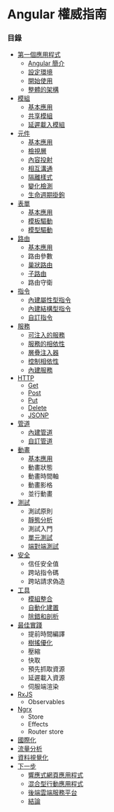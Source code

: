 # Angular 權威指南

### 目錄
* [第一個應用程式](https://github.com/Shyam-Chen/JavaScript-GO/blob/master/professional-angular/first-application.md)
  * [Angular 簡介](https://github.com/Shyam-Chen/JavaScript-GO/blob/master/professional-angular/first-application.md#angular-簡介)
  * [設定環境](https://github.com/Shyam-Chen/JavaScript-GO/blob/master/professional-angular/first-application.md#設定環境)
  * [開始使用](https://github.com/Shyam-Chen/JavaScript-GO/blob/master/professional-angular/first-application.md#開始使用)
  * [整體的架構](https://github.com/Shyam-Chen/JavaScript-GO/blob/master/professional-angular/first-application.md#整體的架構)
* [模組](https://github.com/Shyam-Chen/JavaScript-GO/blob/master/professional-angular/modules.md)
  * [基本應用](https://github.com/Shyam-Chen/JavaScript-GO/blob/master/professional-angular/modules.md#基本應用)
  * [共享模組](https://github.com/Shyam-Chen/JavaScript-GO/blob/master/professional-angular/modules.md#共享模組)
  * [延遲載入模組](https://github.com/Shyam-Chen/JavaScript-GO/blob/master/professional-angular/modules.md#共享模組)
* [元件](https://github.com/Shyam-Chen/JavaScript-GO/blob/master/professional-angular/components.md)
  * [基本應用](https://github.com/Shyam-Chen/JavaScript-GO/blob/master/professional-angular/components.md#基本應用)
  * [檢視層](https://github.com/Shyam-Chen/JavaScript-GO/blob/master/professional-angular/components.md#檢視層)
  * [內容投射](https://github.com/Shyam-Chen/JavaScript-GO/blob/master/professional-angular/components.md#內容投射)
  * [相互溝通](https://github.com/Shyam-Chen/JavaScript-GO/blob/master/professional-angular/components.md#相互溝通)
  * [隔離樣式](https://github.com/Shyam-Chen/JavaScript-GO/blob/master/professional-angular/components.md#隔離樣式)
  * [變化檢測](https://github.com/Shyam-Chen/JavaScript-GO/blob/master/professional-angular/components.md#變化檢測)
  * [生命週期掛鉤](https://github.com/Shyam-Chen/JavaScript-GO/blob/master/professional-angular/components.md#生命週期掛鉤)
* [表單](https://github.com/Shyam-Chen/JavaScript-GO/blob/master/professional-angular/forms.md)
  * [基本應用](https://github.com/Shyam-Chen/JavaScript-GO/blob/master/professional-angular/forms.md#基本應用)
  * [模板驅動](https://github.com/Shyam-Chen/JavaScript-GO/blob/master/professional-angular/forms.md#模板驅動)
  * [模型驅動](https://github.com/Shyam-Chen/JavaScript-GO/blob/master/professional-angular/forms.md#模型驅動)
* [路由](https://github.com/Shyam-Chen/JavaScript-GO/blob/master/professional-angular/routing.md)
  * [基本應用](https://github.com/Shyam-Chen/JavaScript-GO/blob/master/professional-angular/routing.md#基本應用)
  * 路由參數
  * [巢狀路由](https://github.com/Shyam-Chen/JavaScript-GO/blob/master/professional-angular/routing.md#巢狀路由)
  * [子路由](https://github.com/Shyam-Chen/JavaScript-GO/blob/master/professional-angular/routing.md#子路由)
  * 路由守衛
* [指令](https://github.com/Shyam-Chen/JavaScript-GO/blob/master/professional-angular/directives.md)
  * [內建屬性型指令](https://github.com/Shyam-Chen/JavaScript-GO/blob/master/professional-angular/directives.md#內建屬性型指令)
  * [內建結構型指令](https://github.com/Shyam-Chen/JavaScript-GO/blob/master/professional-angular/directives.md#內建結構型指令)
  * [自訂指令](https://github.com/Shyam-Chen/JavaScript-GO/blob/master/professional-angular/directives.md#自訂指令)
* [服務](https://github.com/Shyam-Chen/JavaScript-GO/blob/master/professional-angular/services.md)
  * [可注入的服務](https://github.com/Shyam-Chen/JavaScript-GO/blob/master/professional-angular/services.md#可注入的服務)
  * [服務的相依性](https://github.com/Shyam-Chen/JavaScript-GO/blob/master/professional-angular/services.md#服務的相依性)
  * [層疊注入器](https://github.com/Shyam-Chen/JavaScript-GO/blob/master/professional-angular/services.md#層疊注入器)
  * [控制相依性](https://github.com/Shyam-Chen/JavaScript-GO/blob/master/professional-angular/services.md#控制相依性)
  * [內建服務](https://github.com/Shyam-Chen/JavaScript-GO/blob/master/professional-angular/services.md#內建服務)
* [HTTP](https://github.com/Shyam-Chen/JavaScript-GO/blob/master/professional-angular/http.md)
  * [Get](https://github.com/Shyam-Chen/JavaScript-GO/blob/master/professional-angular/http.md#get)
  * [Post](https://github.com/Shyam-Chen/JavaScript-GO/blob/master/professional-angular/http.md#post)
  * [Put](https://github.com/Shyam-Chen/JavaScript-GO/blob/master/professional-angular/http.md#put)
  * [Delete](https://github.com/Shyam-Chen/JavaScript-GO/blob/master/professional-angular/http.md#delete)
  * [JSONP](https://github.com/Shyam-Chen/JavaScript-GO/blob/master/professional-angular/http.md#jsonp)
* [管道](https://github.com/Shyam-Chen/JavaScript-GO/blob/master/professional-angular/pipes.md)
  * [內建管道](https://github.com/Shyam-Chen/JavaScript-GO/blob/master/professional-angular/pipes.md#內建管道)
  * [自訂管道](https://github.com/Shyam-Chen/JavaScript-GO/blob/master/professional-angular/pipes.md#自訂管道)
* [動畫](https://github.com/Shyam-Chen/JavaScript-GO/blob/master/professional-angular/animations.md)
  * [基本應用](https://github.com/Shyam-Chen/JavaScript-GO/blob/master/professional-angular/animations.md#基本應用)
  * 動畫狀態
  * 動畫時間軸
  * 動畫影格
  * 並行動畫
* [測試](https://github.com/Shyam-Chen/JavaScript-GO/blob/master/professional-angular/testing.md)
  * 測試原則
  * [靜態分析](https://github.com/Shyam-Chen/JavaScript-GO/blob/master/professional-angular/testing.md#靜態分析)
  * 測試入門
  * [單元測試](https://github.com/Shyam-Chen/JavaScript-GO/blob/master/professional-angular/testing.md#單元測試)
  * [端對端測試](https://github.com/Shyam-Chen/JavaScript-GO/blob/master/professional-angular/testing.md#端對端測試)
* [安全](https://github.com/Shyam-Chen/JavaScript-GO/blob/master/professional-angular/security.md)
  * 信任安全值
  * 跨站指令碼
  * 跨站請求偽造
* [工具](https://github.com/Shyam-Chen/JavaScript-GO/blob/master/professional-angular/tools.md)
  * [模組整合](https://github.com/Shyam-Chen/JavaScript-GO/blob/master/professional-angular/tools.md#模組整合)
  * [自動化建置](https://github.com/Shyam-Chen/JavaScript-GO/blob/master/professional-angular/tools.md#自動化建置)
  * [除錯和剖析](https://github.com/Shyam-Chen/JavaScript-GO/blob/master/professional-angular/tools.md#除錯和剖析)
* [最佳實踐](https://github.com/Shyam-Chen/JavaScript-GO/blob/master/professional-angular/best-practices.md)
  * 提前時間編譯
  * [樹搖優化](https://github.com/Shyam-Chen/JavaScript-GO/blob/master/professional-angular/best-practices.md#樹搖優化)
  * 壓縮
  * 快取
  * 預先抓取資源
  * 延遲載入資源
  * 伺服端渲染
* [RxJS](https://github.com/Shyam-Chen/JavaScript-GO/blob/master/professional-angular/ngrx.md)
  * Observables
* [Ngrx](https://github.com/Shyam-Chen/JavaScript-GO/blob/master/professional-angular/ngrx.md)
  * Store
  * Effects
  * Router store
* [國際化](https://github.com/Shyam-Chen/JavaScript-GO/blob/master/professional-angular/internationalization.md)
* [流量分析](https://github.com/Shyam-Chen/JavaScript-GO/blob/master/professional-angular/web-analytics.md)
* [資料視覺化](https://github.com/Shyam-Chen/JavaScript-GO/blob/master/professional-angular/data-visualization.md)
* [下一步](https://github.com/Shyam-Chen/JavaScript-GO/blob/master/professional-angular/next-steps.md)
  * [響應式網頁應用程式](https://github.com/Shyam-Chen/JavaScript-GO/blob/master/professional-angular/next-steps.md#響應式網頁應用程式)
  * [混合型行動應用程式](https://github.com/Shyam-Chen/JavaScript-GO/blob/master/professional-angular/next-steps.md#混合型行動應用程式)
  * [後端雲端服務平台](https://github.com/Shyam-Chen/JavaScript-GO/blob/master/professional-angular/next-steps.md#後端雲端服務平台)
  * [結論](https://github.com/Shyam-Chen/JavaScript-GO/blob/master/professional-angular/next-steps.md#結論)
